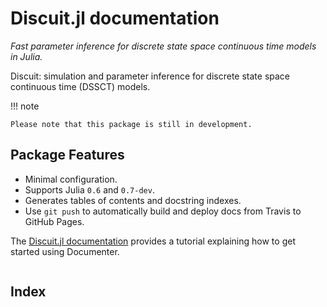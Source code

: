 # Discuit.jl documentation

*Fast parameter inference for discrete state space continuous time models in Julia.*

Discuit: simulation and parameter inference for discrete state space continuous time (DSSCT) models.

!!! note

    Please note that this package is still in development.

## Package Features

- Minimal configuration.
- Supports Julia `0.6` and `0.7-dev`.
- Generates tables of contents and docstring indexes.
- Use `git push` to automatically build and deploy docs from Travis to GitHub Pages.

The [Discuit.jl documentation](@ref) provides a tutorial explaining how to get started using Documenter.

```@contents
```

## Index

```@index
```

